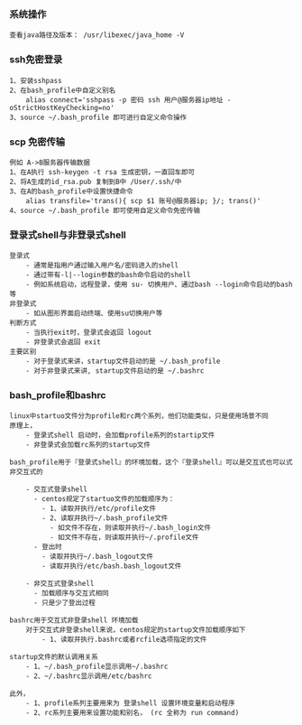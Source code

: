 ### 系统操作
    查看java路径及版本： /usr/libexec/java_home -V

###  ssh免密登录
    1、安装sshpass
    2、在bash_profile中自定义别名
        alias connect='sshpass -p 密码 ssh 用户@服务器ip地址 -oStrictHostKeyChecking=no'
    3、source ~/.bash_profile 即可进行自定义命令操作

### scp 免密传输
    例如 A->B服务器传输数据
    1、在A执行 ssh-keygen -t rsa 生成密钥，一直回车即可
    2、将A生成的id_rsa.pub 复制到B中 /User/.ssh/中
    3、在A的bash_profile中设置快捷命令
        alias transfile='trans(){ scp $1 账号@服务器ip; }/; trans()'
    4、source ~/.bash_profile 即可使用自定义命令免密传输

### 登录式shell与非登录式shell
    登录式
        - 通常是指用户通过输入用户名/密码进入的shell
        - 通过带有-l|--login参数的bash命令启动的shell
        - 例如系统启动，远程登录，使用 su- 切换用户、通过bash --login命令启动的bash等
    非登录式
        - 如从图形界面启动终端、使用su切换用户等
    判断方式
        - 当执行exit时，登录式会返回 logout
        - 非登录式会返回 exit
    主要区别
        - 对于登录式来讲，startup文件启动的是 ~/.bash_profile
        - 对于非登录式来讲, startup文件启动的是 ~/.bashrc

### bash_profile和bashrc
    linux中startuo文件分为profile和rc两个系列，他们功能类似，只是使用场景不同
    原理上，
        - 登录式shell 启动时，会加载profile系列的startip文件
        - 非登录式会加载rc系列的startup文件

    bash_profile用于『登录式shell』的环境加载，这个『登录shell』可以是交互式也可以式非交互式的

        - 交互式登录shell
          - centos规定了startuo文件的加载顺序为：
            - 1、读取并执行/etc/profile文件
            - 2、读取并执行~/.bash_profile文件
              - 如文件不存在，则读取并执行~/.bash_login文件
              - 如文件不存在，则读取并执行~/.profile文件
          - 登出时
            - 读取并执行~/.bash_logout文件
            - 读取并执行/etc/bash.bash_logout文件

        - 非交互式登录shell
          - 加载顺序与交互式相同
          - 只是少了登出过程

    bashrc用于交互式非登录shell 环境加载
        对于交互式非登录shell来说，centos规定的startup文件加载顺序如下
            - 1、读取并执行.bashrc或者rcfile选项指定的文件

    startup文件的默认调用关系
        - 1、~/.bash_profile显示调用~/.bashrc
        - 2、~/.bashrc显示调用/etc/bashrc

    此外，
        - 1、profile系列主要用来为 登录shell 设置环境变量和启动程序
        - 2、rc系列主要用来设置功能和别名， (rc 全称为 run command)





    